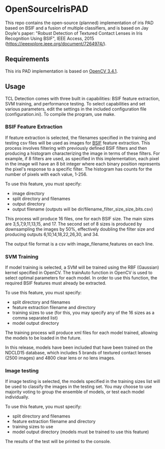 # OpenSourceIrisPAD


This repo contains the open-source (planned) implementation of iris PAD based on BSIF and a fusion of multiple classifiers, and is based on Jay Doyle's paper: "Robust Detection of Textured Contact Lenses in Iris Recognition Using BSIF", IEEE Access, 2015 (https://ieeexplore.ieee.org/document/7264974/).

## Requirements

This iris PAD implementation is based on [OpenCV 3.4.1](https://opencv.org).

## Usage

TCL Detection comes with three built in capabilities: BSIF feature extraction, SVM training, and performance testing.  To select capabilities and set various parameters, edit the settings in the included configuration file (configuration.ini). To compile the program, use make.


### BSIF Feature Extraction

If feature extraction is selected, the filenames specified in the training and testing csv files will be used as images for [BSIF](http://www.ee.oulu.fi/~jkannala/bsif/bsif.html) feature extraction.  This process involves filtering with previously defined BSIF filters and then producing a histogram characterizing the image in terms of these filters. For example, if 8 filters are used, as specified in this implementation, each pixel in the image will have an 8 bit integer where each binary position represents the pixel's response to a specific filter.  The histogram has counts for the number of pixels with each value, 1-256.

To use this feature, you must specify:
- image directory
- split directory and filenames
- output directory
- output filename (outputs will be dir/filename_filter_size_size_bits.csv)

This process will produce 16 files, one for each BSIF size.  The main sizes are 3,5,7,9,11,13,15, and 17.  The second set of 8 sizes is produced by downsampling the images by 50%, effectively doubling the filter size and producing outputs 6,10,14,18,22,26,30, and 34.

The output file format is a csv with image_filename,features on each line.

### SVM Training

If model training is selected, a SVM will be trained using the RBF (Gaussian) kernel specified in OpenCV.  The trainAuto function in OpenCV is used to select optimal parameters for each model.  In order to use this function, the required BSIF features must already be extracted.

To use this feature, you must specify:
- split directory and filenames
- feature extraction filename and directory
- training sizes to use (for this, you may specify any of the 16 sizes as a comma separated list)
- model output directory

The training process will produce xml files for each model trained, allowing the models to be loaded in the future.

In this release, models have been included that have been trained on the NDCLD15 database, which includes 5 brands of textured contact lenses (2500 images) and 4800 clear lens or no lens images.

### Image testing

If image testing is selected, the models specified in the training sizes list will be used to classify the images in the testing set.  You may choose to use majority voting to group the ensemble of models, or test each model individually.

To use this feature, you must specify:
- split directory and filenames
- feature extraction filename and directory
- training sizes to use
- model output directory (models must be trained to use this feature)

The results of the test will be printed to the console.

